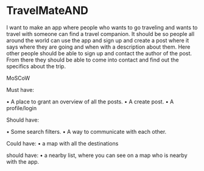 # TravelMateAND

I want to make an app where people who wants to go traveling and wants to travel with someone can find a travel companion. 
It should be so people all around the world can use the app and sign up and create a post where it says where they are 
going and when with a description about them. Here other people should be able to sign up and contact the author of the post. 
From there they should be able to come into contact and find out the specifics about the trip.

MoSCoW

Must have:

•	A place to grant an overview of all the posts.
•	A create post.
•	A profile/login

Should have:

•	Some search filters.
•	A way to communicate with each other.


Could have:
•	a map with all the destinations

should have:
•	a nearby list, where you can see on a map who is nearby with the app.


